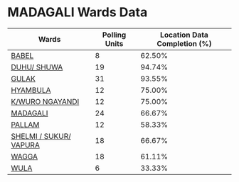 
# MADAGALI Wards Data

| Wards | Polling Units | Location Data Completion (%) |
| ---- | ----- | ------- |
| [BABEL](./wards/279-babel) | 8 | 62.50% |
| [DUHU/ SHUWA](./wards/280-duhu/-shuwa) | 19 | 94.74% |
| [GULAK](./wards/281-gulak) | 31 | 93.55% |
| [HYAMBULA](./wards/282-hyambula) | 12 | 75.00% |
| [K/WURO NGAYANDI](./wards/283-k/wuro-ngayandi) | 12 | 75.00% |
| [MADAGALI](./wards/284-madagali) | 24 | 66.67% |
| [PALLAM](./wards/285-pallam) | 12 | 58.33% |
| [SHELMI / SUKUR/ VAPURA](./wards/286-shelmi-/-sukur/-vapura) | 18 | 66.67% |
| [WAGGA](./wards/287-wagga) | 18 | 61.11% |
| [WULA](./wards/288-wula) | 6 | 33.33% |




